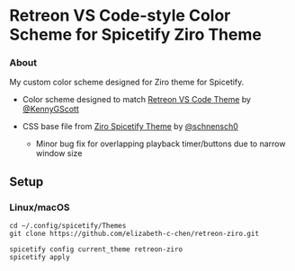 # Retreon VS Code-style Color Scheme for Spicetify Ziro Theme

### About
My custom color scheme designed for Ziro theme for Spicetify.
- Color scheme designed to match [Retreon VS Code Theme](https://github.com/KennyGScott/vscode-retreon/) by [@KennyGScott](https://github.com/KennyGScott/) 

- CSS base file from [Ziro Spicetify Theme](https://github.com/schnensch0/ziro) by [@schnensch0](https://github.com/schnensch0/)
    - Minor bug fix for overlapping playback timer/buttons due to narrow window size

## Setup 

### Linux/macOS
```
cd ~/.config/spicetify/Themes
git clone https://github.com/elizabeth-c-chen/retreon-ziro.git

spicetify config current_theme retreon-ziro
spicetify apply
```
